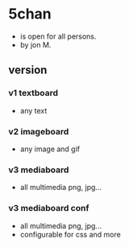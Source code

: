 # 5chan
- is open for all persons.
- by jon M.

## version
### v1 textboard
- any text
### v2 imageboard
- any image and gif
### v3 mediaboard
- all multimedia png, jpg...
### v3 mediaboard conf
- all multimedia png, jpg...
- configurable for css and more
